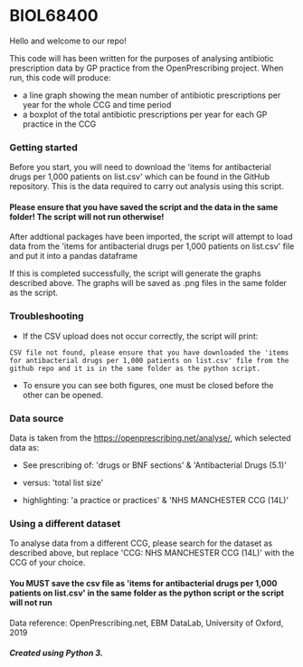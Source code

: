 # BIOL68400

Hello and welcome to our repo! 

This code will has been written for the purposes of analysing antibiotic prescription data by GP practice from the OpenPrescribing project. When run, this code will produce:
* a line graph showing the mean number of antibiotic prescriptions per year for the whole CCG and time period
* a boxplot of the total antibiotic prescriptions per year for each GP practice in the CCG

### Getting started

Before you start, you will need to download the 'items for antibacterial drugs per 1,000 patients on list.csv' which can be found in the GitHub repository. This is the data required to carry out analysis using this script. 

#### Please ensure that you have saved the script and the data in the same folder! The script will not run otherwise!

After addtional packages have been imported, the script will attempt to load data from the 'items for antibacterial drugs per 1,000 patients on list.csv' file and put it into a pandas dataframe

If this is completed successfully, the script will generate the graphs described above. The graphs will be saved as .png files in the same folder as the script.

### Troubleshooting

* If the CSV upload does not occur correctly, the script will print: 

```
CSV file not found, please ensure that you have downloaded the 'items for antibacterial drugs per 1,000 patients on list.csv' file from the github repo and it is in the same folder as the python script.
```


* To ensure you can see both figures, one must be closed before the other can be opened. 

### Data source

Data is taken from the https://openprescribing.net/analyse/, which selected data as: 

* See prescribing of: 'drugs or BNF sections' & 'Antibacterial Drugs (5.1)'

* versus: 'total list size'

* highlighting: 'a practice or practices' & 'NHS MANCHESTER CCG (14L)'

### Using a different dataset

To analyse data from a different CCG, please search for the dataset as described above, but replace 'CCG: NHS MANCHESTER CCG (14L)' with the CCG of your choice.

#### You MUST save the csv file as 'items for antibacterial drugs per 1,000 patients on list.csv' in the same folder as the python script or the script will not run

Data reference: OpenPrescribing.net, EBM DataLab, University of Oxford, 2019

##### Created using Python 3. 

